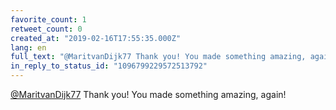 ```yaml
---
favorite_count: 1
retweet_count: 0
created_at: "2019-02-16T17:55:35.000Z"
lang: en
full_text: "@MaritvanDijk77 Thank you! You made something amazing, again!"
in_reply_to_status_id: "1096799229572513792"
---
```


[@MaritvanDijk77](https://twitter.com/MaritvanDijk77) Thank you! You made
something amazing, again!
